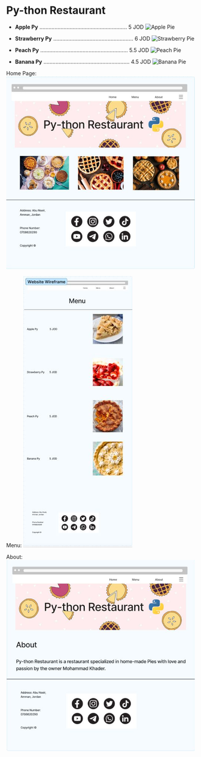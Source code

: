 # Py-thon Restaurant

* **Apple Py** .......................................................... 5 JOD
![Apple Pie](https://kristineskitchenblog.com/wp-content/uploads/2021/04/apple-pie-1200-square-592-2.jpg)

* **Strawberry Py** ..................................................... 6 JOD
![Strawberry Pie](https://therecipecritic.com/wp-content/uploads/2019/06/freshstrawberrypie_hero.jpg)

* **Peach Py** .......................................................... 5.5 JOD
![Peach Pie](https://assets.bonappetit.com/photos/61154fec53498539aff61243/5:7/w_845,h_1183,c_limit/0821-Peach-Pie-final.jpg)

* **Banana Py** ......................................................... 4.5 JOD
![Banana Pie](https://sallysbakingaddiction.com/wp-content/uploads/2016/07/how-to-make-banana-cream-pie-7.jpg)

Home Page:
![Home](./Images/Home%202.JPG)

Menu:
![Menu](./Images/Menu.JPG)

About:
![About](./Images/About.JPG)
